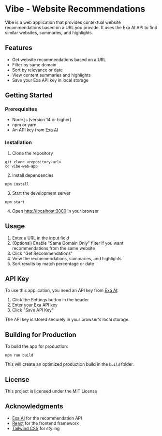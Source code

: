 # Vibe - Website Recommendations

Vibe is a web application that provides contextual website recommendations based on a URL you provide. It uses the Exa AI API to find similar websites, summaries, and highlights.

## Features

- Get website recommendations based on a URL
- Filter by same domain
- Sort by relevance or date
- View content summaries and highlights
- Save your Exa API key in local storage

## Getting Started

### Prerequisites

- Node.js (version 14 or higher)
- npm or yarn
- An API key from [Exa AI](https://exa.ai)

### Installation

1. Clone the repository
```
git clone <repository-url>
cd vibe-web-app
```

2. Install dependencies
```
npm install
```

3. Start the development server
```
npm start
```

4. Open [http://localhost:3000](http://localhost:3000) in your browser

## Usage

1. Enter a URL in the input field 
2. (Optional) Enable "Same Domain Only" filter if you want recommendations from the same website
3. Click "Get Recommendations"
4. View the recommendations, summaries, and highlights
5. Sort results by match percentage or date

## API Key

To use this application, you need an API key from [Exa AI](https://exa.ai):

1. Click the Settings button in the header
2. Enter your Exa API key
3. Click "Save API Key"

The API key is stored securely in your browser's local storage.

## Building for Production

To build the app for production:

```
npm run build
```

This will create an optimized production build in the `build` folder.

## License

This project is licensed under the MIT License

## Acknowledgments

- [Exa AI](https://exa.ai) for the recommendation API
- [React](https://reactjs.org/) for the frontend framework
- [Tailwind CSS](https://tailwindcss.com/) for styling
